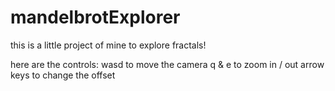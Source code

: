 # mandelbrotExplorer

this is a little project of mine to explore fractals!

here are the controls:
wasd to move the camera
q & e to zoom in / out
arrow keys to change the offset
